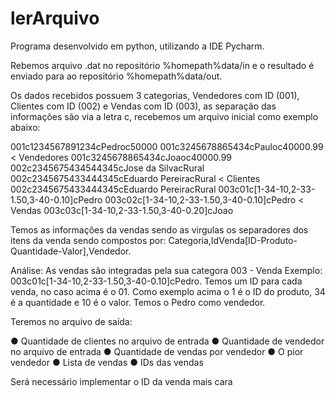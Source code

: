 # lerArquivo

Programa desenvolvido em python, utilizando a IDE Pycharm.

Rebemos arquivo .dat no repositório %homepath%data/in e o resultado é enviado para ao repositório %homepath%data/out.

Os dados recebidos possuem 3 categorias, Vendedores com ID (001), Clientes com ID (002) e Vendas com ID (003), as separação das informações são via a letra c, recebemos um arquivo inicial como exemplo abaixo:

001c1234567891234cPedroc50000
001c3245678865434cPauloc40000.99              < Vendedores
001c3245678865434cJoaoc40000.99
002c2345675434544345cJose da SilvacRural
002c2345675433444345cEduardo PereiracRural    < Clientes
002c2345675433444345cEduardo PereiracRural
003c01c[1-34-10,2-33-1.50,3-40-0.10]cPedro
003c02c[1-34-10,2-33-1.50,3-40-0.10]cPedro    < Vendas 
003c03c[1-34-10,2-33-1.50,3-40-0.20]cJoao

Temos as informações da vendas sendo as virgulas os separadores dos itens da venda sendo compostos por:
Categoria,IdVenda[ID-Produto-Quantidade-Valor],Vendedor.

Análise:
  As vendas são integradas pela sua categora 003 - Venda Exemplo: 003c01c[1-34-10,2-33-1.50,3-40-0.10]cPedro.
  Temos um ID para cada venda, no caso acima é o 01.
  Como exemplo acima o 1 é o ID do produto, 34 é a quantidade e 10 é o valor.
  Temos o Pedro como vendedor.
  
 Teremos no arquivo de saída:
 
● Quantidade de clientes no arquivo de entrada
● Quantidade de vendedor no arquivo de entrada
● Quantidade de vendas por vendedor
● O pior vendedor
● Lista de vendas
● IDs das vendas

Será necessário implementar o ID da venda mais cara

